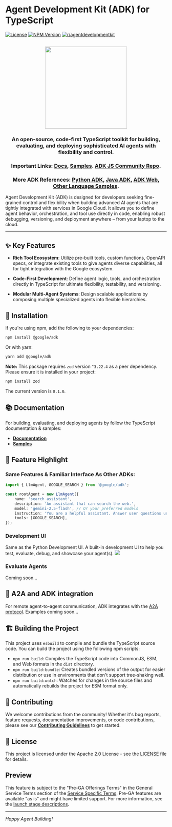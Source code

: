 # Agent Development Kit (ADK) for TypeScript

[![License](https://img.shields.io/badge/License-Apache_2.0-blue.svg)](LICENSE)
[![NPM Version](https://img.shields.io/npm/v/@google/adk)](https://www.npmjs.com/package/@google/adk)
[![r/agentdevelopmentkit](https://img.shields.io/badge/Reddit-r%2Fagentdevelopmentkit-FF4500?style=flat&logo=reddit&logoColor=white)](https://www.reddit.com/r/agentdevelopmentkit/)

<html>
    <h2 align="center">
      <img src="https://raw.githubusercontent.com/google/adk-python/main/assets/agent-development-kit.png" width="256"/>
    </h2>
    <h3 align="center">
      An open-source, code-first TypeScript toolkit for building, evaluating, and deploying sophisticated AI agents with flexibility and control.
    </h3>
    <h3 align="center">
      Important Links:
      <a href="https://google.github.io/adk-docs/">Docs</a>,
      <a href="https://github.com/google/adk-js-community/tree/main/samples">Samples</a>.
      <a href="https://github.com/google/adk-js-community/">ADK JS Community Repo</a>.
    </h3>
    <h3 align="center">
      More ADK References:
      <a href="https://github.com/google/adk-python">Python ADK</a>,
      <a href="https://github.com/google/adk-java">Java ADK</a>,
      <a href="https://github.com/google/adk-web">ADK Web</a>,
      <a href="https://github.com/google/adk-samples">Other Language Samples</a>.
    </h3>
</html>

Agent Development Kit (ADK) is designed for developers seeking fine-grained
control and flexibility when building advanced AI agents that are tightly
integrated with services in Google Cloud. It allows you to define agent
behavior, orchestration, and tool use directly in code, enabling robust
debugging, versioning, and deployment anywhere – from your laptop to the cloud.

--------------------------------------------------------------------------------

## ✨ Key Features

-   **Rich Tool Ecosystem**: Utilize pre-built tools, custom functions, OpenAPI
    specs, or integrate existing tools to give agents diverse capabilities, all
    for tight integration with the Google ecosystem.

-   **Code-First Development**: Define agent logic, tools, and orchestration
    directly in TypeScript for ultimate flexibility, testability, and versioning.

-   **Modular Multi-Agent Systems**: Design scalable applications by composing
    multiple specialized agents into flexible hierarchies.

## 🚀 Installation

If you're using npm, add the following to your dependencies:

```bash
npm install @google/adk
```

Or with yarn:

```bash
yarn add @google/adk
```

**Note:** This package requires `zod` version `^3.22.4` as a peer dependency. Please ensure it is installed in your project:
```bash
npm install zod
```

The current version is `0.1.0`.

## 📚 Documentation

For building, evaluating, and deploying agents by follow the TypeScript
documentation & samples:

*   **[Documentation](https://google.github.io/adk-docs)**
*   **[Samples](https://github.com/google/adk-samples)**

## 🏁 Feature Highlight

### Same Features & Familiar Interface As Other ADKs:

```typescript
import { LlmAgent, GOOGLE_SEARCH } from '@google/adk';

const rootAgent = new LlmAgent({
    name: 'search_assistant',
    description: 'An assistant that can search the web.',
    model: 'gemini-2.5-flash', // Or your preferred models
    instruction: 'You are a helpful assistant. Answer user questions using Google Search when needed.',
    tools: [GOOGLE_SEARCH],
});
```

### Development UI

Same as the Python Development UI.
A built-in development UI to help you test, evaluate, debug, and showcase your agent(s).
<img src="https://raw.githubusercontent.com/google/adk-python/main/assets/adk-web-dev-ui-function-call.png"/>

### Evaluate Agents

Coming soon...

## 🤖 A2A and ADK integration

For remote agent-to-agent communication, ADK integrates with the
[A2A protocol](https://github.com/google/A2A/).
Examples coming soon...

## 🏗️ Building the Project

This project uses `esbuild` to compile and bundle the TypeScript source code.
You can build the project using the following npm scripts:

*   `npm run build`: Compiles the TypeScript code into CommonJS, ESM, and Web formats in the `dist` directory.
*   `npm run build:bundle`: Creates bundled versions of the output for easier distribution or use in environments that don't support tree-shaking well.
*   `npm run build:watch`: Watches for changes in the source files and automatically rebuilds the project for ESM format only.

## 🤝 Contributing

We welcome contributions from the community! Whether it's bug reports, feature
requests, documentation improvements, or code contributions, please see our
[**Contributing Guidelines**](./CONTRIBUTING.md) to get started.

## 📄 License

This project is licensed under the Apache 2.0 License - see the
[LICENSE](LICENSE) file for details.

## Preview

This feature is subject to the "Pre-GA Offerings Terms" in the General Service
Terms section of the
[Service Specific Terms](https://cloud.google.com/terms/service-terms#1). Pre-GA
features are available "as is" and might have limited support. For more
information, see the
[launch stage descriptions](https://cloud.google.com/products?hl=en#product-launch-stages).

--------------------------------------------------------------------------------

*Happy Agent Building!*
